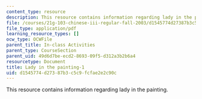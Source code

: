 ```yaml
---
content_type: resource
description: This resource contains information regarding lady in the painting.
file: /courses/21g-103-chinese-iii-regular-fall-2003/d1545774d27387b3c5c9fcfae2e2c90c_MIT21G_103F03_painting1.pdf
file_type: application/pdf
learning_resource_types: []
ocw_type: OCWFile
parent_title: In-class Activities
parent_type: CourseSection
parent_uid: 49d6d7be-ecd2-8693-09f5-d312a3b2b6a4
resourcetype: Document
title: Lady in the painting-1
uid: d1545774-d273-87b3-c5c9-fcfae2e2c90c
---
```

This resource contains information regarding lady in the painting.


